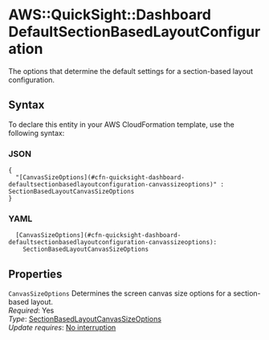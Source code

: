 # AWS::QuickSight::Dashboard DefaultSectionBasedLayoutConfiguration<a name="aws-properties-quicksight-dashboard-defaultsectionbasedlayoutconfiguration"></a>

The options that determine the default settings for a section\-based layout configuration\.

## Syntax<a name="aws-properties-quicksight-dashboard-defaultsectionbasedlayoutconfiguration-syntax"></a>

To declare this entity in your AWS CloudFormation template, use the following syntax:

### JSON<a name="aws-properties-quicksight-dashboard-defaultsectionbasedlayoutconfiguration-syntax.json"></a>

```
{
  "[CanvasSizeOptions](#cfn-quicksight-dashboard-defaultsectionbasedlayoutconfiguration-canvassizeoptions)" : SectionBasedLayoutCanvasSizeOptions
}
```

### YAML<a name="aws-properties-quicksight-dashboard-defaultsectionbasedlayoutconfiguration-syntax.yaml"></a>

```
  [CanvasSizeOptions](#cfn-quicksight-dashboard-defaultsectionbasedlayoutconfiguration-canvassizeoptions): 
    SectionBasedLayoutCanvasSizeOptions
```

## Properties<a name="aws-properties-quicksight-dashboard-defaultsectionbasedlayoutconfiguration-properties"></a>

`CanvasSizeOptions`  <a name="cfn-quicksight-dashboard-defaultsectionbasedlayoutconfiguration-canvassizeoptions"></a>
Determines the screen canvas size options for a section\-based layout\.  
*Required*: Yes  
*Type*: [SectionBasedLayoutCanvasSizeOptions](aws-properties-quicksight-dashboard-sectionbasedlayoutcanvassizeoptions.md)  
*Update requires*: [No interruption](https://docs.aws.amazon.com/AWSCloudFormation/latest/UserGuide/using-cfn-updating-stacks-update-behaviors.html#update-no-interrupt)
